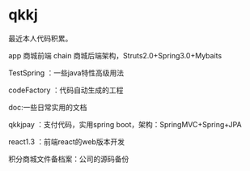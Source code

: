 # qkkj
最近本人代码积累。

app 商城前端
chain 商城后端架构，Struts2.0+Spring3.0+Mybaits

TestSpring ：一些java特性高级用法

codeFactory ：代码自动生成的工程

doc:一些日常实用的文档

qkkjpay ：支付代码，实用spring boot，架构：SpringMVC+Spring+JPA

react1.3 ：前端react的web版本开发

积分商城文件备档案：公司的源码备份
